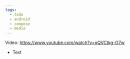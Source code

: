 ```yaml
---
tags:
  - todo
  - android
  - compose
  - media
---
```

Video: https://www.youtube.com/watch?v=qQVCtkg-O7w
- Text
